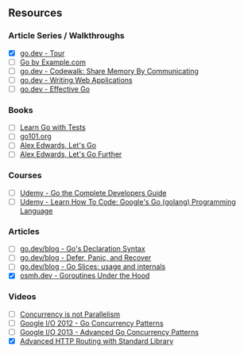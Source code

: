 ## Resources

### Article Series / Walkthroughs

  - [x] [go.dev - Tour](https://go.dev/tour/welcome)
  - [ ] [Go by Example.com](https://gobyexample.com)
  - [ ] [go.dev - Codewalk: Share Memory By Communicating](https://go.dev/doc/codewalk/sharemem/)
  - [ ] [go.dev - Writing Web Applications](https://go.dev/doc/articles/wiki/)
  - [ ] [go.dev - Effective Go](https://go.dev/doc/effective_go)

### Books

  - [ ] [Learn Go with Tests](https://quii.gitbook.io/learn-go-with-tests)
  - [ ] [go101.org](https://go101.org)
  - [ ] [Alex Edwards, Let's Go](https://lets-go.alexedwards.net)
  - [ ] [Alex Edwards, Let's Go Further](https://lets-go-further.alexedwards.net)

### Courses

  - [ ] [Udemy - Go the Complete Developers Guide](https://www.udemy.com/course/go-the-complete-developers-guide/)
  - [ ] [Udemy - Learn How To Code: Google's Go (golang) Programming Language](https://www.udemy.com/course/learn-how-to-code/)

### Articles

  - [ ] [go.dev/blog - Go's Declaration Syntax](https://go.dev/blog/declaration-syntax)
  - [ ] [go.dev/blog - Defer, Panic, and Recover](https://go.dev/blog/defer-panic-and-recover)
  - [ ] [go.dev/blog - Go Slices: usage and internals](https://go.dev/blog/slices-intro)
  - [x] [osmh.dev - Goroutines Under the Hood](https://osmh.dev/posts/goroutines-under-the-hood)

### Videos

  - [ ] [Concurrency is not Parallelism](https://go.dev/blog/waza-talk)
  - [ ] [Google I/O 2012 - Go Concurrency Patterns](https://www.youtube.com/watch?v=f6kdp27TYZs)
  - [ ] [Google I/O 2013 - Advanced Go Concurrency Patterns](https://www.youtube.com/watch?v=QDDwwePbDtw)
  - [x] [Advanced HTTP Routing with Standard Library](https://www.youtube.com/watch?v=H7tbjKFSg58)
